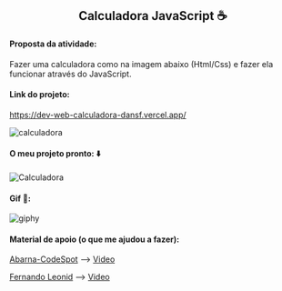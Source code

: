 <h2 style="text-align: center">
    Calculadora JavaScript ☕
</h2>
<h4>
    Proposta da atividade:
</h4>
<p>
     Fazer uma calculadora como na imagem abaixo (Html/Css) e fazer ela funcionar através do JavaScript.
</p>
<h4>Link do projeto:</h4>
<a href="https://dev-web-calculadora-dansf.vercel.app/">https://dev-web-calculadora-dansf.vercel.app/</a>

![calculadora](https://user-images.githubusercontent.com/63010902/115099561-17588300-9f0d-11eb-804d-fcda59f77cd0.png)

<h4>
    O meu projeto pronto: ⬇️
</h4>

![Calculadora](https://user-images.githubusercontent.com/63010902/115099568-1de6fa80-9f0d-11eb-9451-fec03171924a.jpg)

<h4>
    Gif 👾:
</h4>

![giphy](https://user-images.githubusercontent.com/63010902/115099571-25a69f00-9f0d-11eb-9945-4c45ee5cbde2.gif)


<h4>
    Material de apoio (o que me ajudou a fazer):
</h4>

<p>
    <p>
            <a href="https://github.com/abarna-codespot/A-simple-Calculator">Abarna-CodeSpot</a> -->
        <a href="https://www.youtube.com/watch?v=CI2GwL--ll8">Video</a>
</p>
<p>
    <a href="https://www.youtube.com/channel/UCUx9gTvh8siElre9J7rF18w">Fernando Leonid</a> -->
    <a href="https://www.youtube.com/watch?v=oRZQ5EZOrQk">Video</a>
</p>

